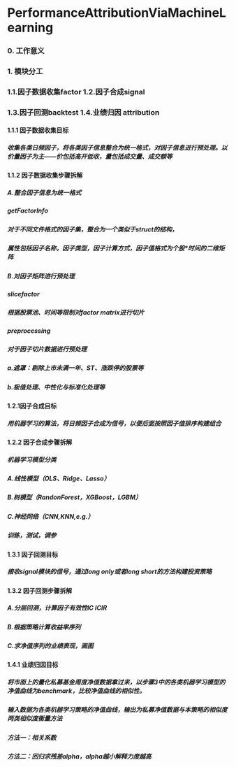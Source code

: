 # PerformanceAttributionViaMachineLearning
### 0. 工作意义
### 1. 模块分工
### 1.1.因子数据收集factor 1.2.因子合成signal 
### 1.3.因子回测backtest 1.4.业绩归因 attribution

#### 1.1.1 因子数据收集目标
##### 收集各类日频因子，将各类因子信息整合为统一格式，对因子信息进行预处理。以价量因子为主——价包括高开低收，量包括成交量、成交额等
#### 1.1.2 因子数据收集步骤拆解
##### A.整合因子信息为统一格式
##### getFactorInfo
##### 对于不同文件格式的因子集，整合为一个类似于struct的结构，
##### 属性包括因子名称，因子类型，因子计算方式，因子值格式为个股*时间的二维矩阵
##### B.对因子矩阵进行预处理
##### slicefactor
##### 根据股票池、时间等限制对factor matrix进行切片
##### preprocessing
##### 对于因子切片数据进行预处理
##### a.遮罩：剔除上市未满一年、ST、涨跌停的股票等
##### b.极值处理、中性化与标准化处理等

#### 1.2.1因子合成目标
##### 用机器学习的算法，将日频因子合成为信号，以便后面按照因子值排序构建组合
#### 1.2.2 因子合成步骤拆解
##### 机器学习模型分类
##### A.线性模型（OLS、Ridge、Lasso）
##### B.树模型（RandonForest，XGBoost，LGBM）
##### C.神经网络（CNN,KNN,e.g.）
##### 训练，测试，调参

#### 1.3.1 因子回测目标
##### 接收signal模块的信号，通过long only或者long short的方法构建投资策略
#### 1.3.2 因子回测步骤拆解
##### A.分层回测，计算因子有效性IC ICIR
##### B.根据策略计算收益率序列
##### C.求净值序列的业绩表现，画图

#### 1.4.1 业绩归因目标
##### 将市面上的量化私募基金周度净值数据拿过来，以步骤3中的各类机器学习模型的净值曲线为benchmark，比较净值曲线的相似性。
##### 输入数据为各类机器学习策略的净值曲线，输出为私募净值数据与本策略的相似度两类相似度衡量方法
##### 方法一：相关系数
##### 方法二：回归求残差alpha，alpha越小解释力度越高
